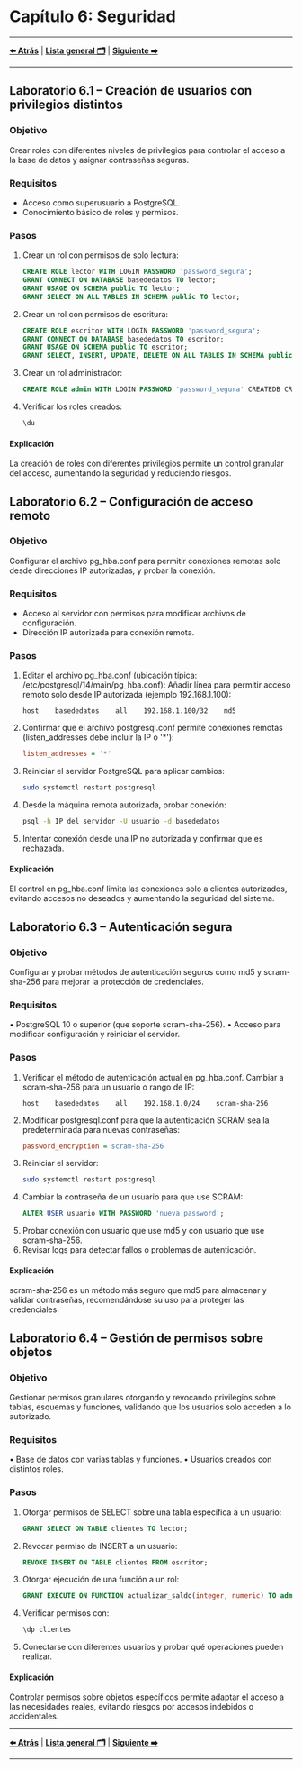 # Capítulo 6: Seguridad

---

**[⬅️ Atrás](https://netec-mx.github.io/POSTSQL_ADV/Cap%C3%ADtulo5/)** | **[Lista general 🗂️](https://netec-mx.github.io/POSTSQL_ADV/)** | **[Siguiente ➡️](https://netec-mx.github.io/POSTSQL_ADV/Cap%C3%ADtulo7/)**

---

## Laboratorio 6.1 – Creación de usuarios con privilegios distintos

### Objetivo  
Crear roles con diferentes niveles de privilegios para controlar el acceso a la base de datos y asignar contraseñas seguras.

### Requisitos  
- Acceso como superusuario a PostgreSQL.  
- Conocimiento básico de roles y permisos.

### Pasos

1. Crear un rol con permisos de solo lectura:  
   ```sql
   CREATE ROLE lector WITH LOGIN PASSWORD 'password_segura';
   GRANT CONNECT ON DATABASE basededatos TO lector;
   GRANT USAGE ON SCHEMA public TO lector;
   GRANT SELECT ON ALL TABLES IN SCHEMA public TO lector;
   ```
2.	Crear un rol con permisos de escritura:
    ```sql
    CREATE ROLE escritor WITH LOGIN PASSWORD 'password_segura';
    GRANT CONNECT ON DATABASE basededatos TO escritor;
    GRANT USAGE ON SCHEMA public TO escritor;
    GRANT SELECT, INSERT, UPDATE, DELETE ON ALL TABLES IN SCHEMA public TO escritor;
    ```
3.	Crear un rol administrador:
    ```sql
    CREATE ROLE admin WITH LOGIN PASSWORD 'password_segura' CREATEDB CREATEROLE;
    ```
4.	Verificar los roles creados:
    ```sql
    \du
    ```
#### Explicación
La creación de roles con diferentes privilegios permite un control granular del acceso, aumentando la seguridad y reduciendo riesgos.

## Laboratorio 6.2 – Configuración de acceso remoto
### Objetivo
Configurar el archivo pg_hba.conf para permitir conexiones remotas solo desde direcciones IP autorizadas, y probar la conexión.
### Requisitos
- Acceso al servidor con permisos para modificar archivos de configuración.
- Dirección IP autorizada para conexión remota.
### Pasos
1.	Editar el archivo pg_hba.conf (ubicación típica: /etc/postgresql/14/main/pg_hba.conf):
Añadir línea para permitir acceso remoto solo desde IP autorizada (ejemplo 192.168.1.100):
    ```nginx
    host    basededatos    all    192.168.1.100/32    md5
    ```
2.	Confirmar que el archivo postgresql.conf permite conexiones remotas (listen_addresses debe incluir la IP o '*'):
    ```ini
    listen_addresses = '*'
    ```
3.	Reiniciar el servidor PostgreSQL para aplicar cambios:
    ```bash
    sudo systemctl restart postgresql
    ```
4.	Desde la máquina remota autorizada, probar conexión:
    ```bash
    psql -h IP_del_servidor -U usuario -d basededatos
    ```
5.	Intentar conexión desde una IP no autorizada y confirmar que es rechazada.
#### Explicación
El control en pg_hba.conf limita las conexiones solo a clientes autorizados, evitando accesos no deseados y aumentando la seguridad del sistema.

## Laboratorio 6.3 – Autenticación segura
### Objetivo
Configurar y probar métodos de autenticación seguros como md5 y scram-sha-256 para mejorar la protección de credenciales.
### Requisitos
•	PostgreSQL 10 o superior (que soporte scram-sha-256).
•	Acceso para modificar configuración y reiniciar el servidor.
### Pasos
1.	Verificar el método de autenticación actual en pg_hba.conf. Cambiar a scram-sha-256 para un usuario o rango de IP:
    ```nginx
    host    basededatos    all    192.168.1.0/24    scram-sha-256
    ```
2.	Modificar postgresql.conf para que la autenticación SCRAM sea la predeterminada para nuevas contraseñas:
    ```ini
    password_encryption = scram-sha-256
    ```
3.	Reiniciar el servidor:
    ```bash
    sudo systemctl restart postgresql
    ```
4.	Cambiar la contraseña de un usuario para que use SCRAM:
    ```sql
    ALTER USER usuario WITH PASSWORD 'nueva_password';
    ```
5.	Probar conexión con usuario que use md5 y con usuario que use scram-sha-256.
6.	Revisar logs para detectar fallos o problemas de autenticación.
#### Explicación
scram-sha-256 es un método más seguro que md5 para almacenar y validar contraseñas, recomendándose su uso para proteger las credenciales.

## Laboratorio 6.4 – Gestión de permisos sobre objetos
### Objetivo
Gestionar permisos granulares otorgando y revocando privilegios sobre tablas, esquemas y funciones, validando que los usuarios solo acceden a lo autorizado.
### Requisitos
•	Base de datos con varias tablas y funciones.
•	Usuarios creados con distintos roles.
### Pasos
1.	Otorgar permisos de SELECT sobre una tabla específica a un usuario:
    ```sql
    GRANT SELECT ON TABLE clientes TO lector;
    ```
2.	Revocar permiso de INSERT a un usuario:
    ```sql
    REVOKE INSERT ON TABLE clientes FROM escritor;
    ```
3.	Otorgar ejecución de una función a un rol:
    ```sql
    GRANT EXECUTE ON FUNCTION actualizar_saldo(integer, numeric) TO admin;
    ```
4.	Verificar permisos con:
    ```sql
    \dp clientes
    ```
5.	Conectarse con diferentes usuarios y probar qué operaciones pueden realizar.
#### Explicación
Controlar permisos sobre objetos específicos permite adaptar el acceso a las necesidades reales, evitando riesgos por accesos indebidos o accidentales.

---

**[⬅️ Atrás](https://netec-mx.github.io/POSTSQL_ADV/Cap%C3%ADtulo5/)** | **[Lista general 🗂️](https://netec-mx.github.io/POSTSQL_ADV/)** | **[Siguiente ➡️](https://netec-mx.github.io/POSTSQL_ADV/Cap%C3%ADtulo7/)**

---
